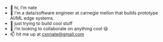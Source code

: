 - 👋 hi, I’m nate
- 👀 i'm a data/software engineer at carnegie mellon that builds prototype AI/ML edge systems.
- 🌱 just trying to build cool stuff
- 💞️ i’m looking to collaborate on anything cool 😃
- 📫 hit me up at cxnnate@gmail.com

<!---
cxnnate/cxnnate is a ✨ special ✨ repository because its `README.md` (this file) appears on your GitHub profile.
You can click the Preview link to take a look at your changes.
--->
